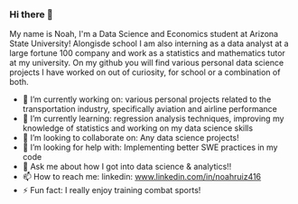 ### Hi there 👋

My name is Noah, I'm a Data Science and Economics student at Arizona State University! Alongisde school I am also interning as a data analyst at a large fortune 100 company and work as a statistics and mathematics tutor at my university. On my github you will find various personal data science projects I have worked on out of curiosity, for school or a combination of both.

- 🔭 I’m currently working on: various personal projects related to the transportation industry, specifically aviation and airline performance
- 🌱 I’m currently learning: regression analysis techniques, improving my knowledge of statistics and working on my data science skills
- 👯 I’m looking to collaborate on: Any data science projects!
- 🤔 I’m looking for help with: Implementing better SWE practices in my code
- 💬 Ask me about how I got into data science & analytics!!
- 📫 How to reach me: linkedin: www.linkedin.com/in/noahruiz416
- ⚡ Fun fact: I really enjoy training combat sports!

